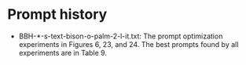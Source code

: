# Prompt history

- BBH-*-s-text-bison-o-palm-2-l-it.txt: The prompt optimization experiments in Figures 6, 23, and 24. The best prompts found by all experiments are in Table 9.

